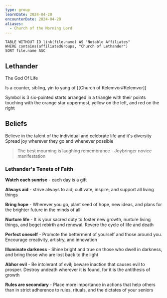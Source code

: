 ```yaml
---
type: group
learnDate: 2024-04-20
encounterDate: 2024-04-20
aliases:
  - Church of the Morning Lord
---
```

```dataview
TABLE WITHOUT ID link(file.name) AS "Notable Affiliates"
WHERE contains(affiliatedGroups, "Church of Lethander")
SORT file.name ASC
```

## Lethander
The God Of Life

Is a counter, sibling, yin to yang of [[Church of Kelemvor#Kelemvor]]

Symbol is 3 six-pointed starts arranged in a triangle with their points touching with the orange star uppermost, yellow on the left, and red on the right
## Beliefs
Believe in the talent of the individual and celebrate life and it's diversity
Spread joy wherever they go and whenever possible

> The best mourning is laughing remembrance
\- Joybringer novice manifestation

### Lethander's Tenets of Faith
**Watch each sunrise** - each day is a gift

**Always aid** - strive always to aid, cultivate, inspire, and support all living things

**Bring hope** - Wherever you go, plant seed of hope, new ideas, and plans for the brighter future in the minds of all

**Nurture life** - It is your sacred duty to foster new growth, nurture living things, and beget rebirth and renewal. Revere the cycle of life and death

**Perfect oneself** - Promote the betterment of yourself and those around you. Encourage creativity, artistry, and innovation

**Illuminate darkness** - Shine bright and true on those who dwell in darkness, and bring those who are lost back to the light

**Abhor evil** - Be intolerant of evil; beware inaction that causes evil to prosper. Destroy undeath wherever it is found, for it is the antithesis of growth

**Rules are secondary** - Place more importance in actions that help others than in strict adherence to rules, rituals, and the dictates of your seniors